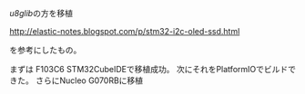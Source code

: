 *u8glib*の方を移植

http://elastic-notes.blogspot.com/p/stm32-i2c-oled-ssd.html

を参考にしたもの。

まずは F103C6 STM32CubeIDEで移植成功。
次にそれをPlatformIOでビルドできた。
さらにNucleo G070RBに移植